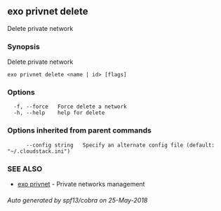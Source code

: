 ## exo privnet delete

Delete private network

### Synopsis

Delete private network

```
exo privnet delete <name | id> [flags]
```

### Options

```
  -f, --force   Force delete a network
  -h, --help    help for delete
```

### Options inherited from parent commands

```
      --config string   Specify an alternate config file (default: "~/.cloudstack.ini")
```

### SEE ALSO

* [exo privnet](exo_privnet.md)	 - Private networks management

###### Auto generated by spf13/cobra on 25-May-2018
